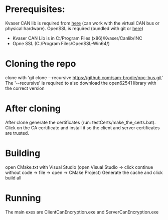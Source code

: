 # Prerequisites:
Kvaser CAN lib is required from [here](https://kvaser.com/canlib-webhelp/section_install_windows.htm) (can work with the virtual CAN bus or physical hardware). OpenSSL is required (bundled with git or [here](https://slproweb.com/products/Win32OpenSSL.html))
- Kvaser CAN Lib is in C:/Program Files (x86)/Kvaser/Canlib/INC
- Opne SSL (C:/Program Files/OpenSSL-Win64/)

# Cloning the repo
clone with 'git clone --recursive https://github.com/sam-brodie/opc-bus.git'
The '--recursive' is required to also download the open62541 library with the correct version

# After cloning
After clone generate the certificates (run: testCerts/make_the_certs.bat). Click on the CA certificate and install it so the client and server certificates are trusted.

# Building
open CMake.txt with Visual Studio (open Visual Studio -> click continue without code -> file -> open -> CMake Project)
Generate the cache and click build all

# Running
The main exes are ClientCanEncryption.exe and ServerCanEncryption.exe
